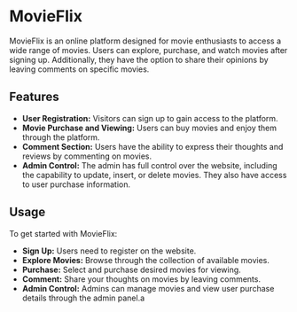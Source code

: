 
# MovieFlix

MovieFlix is an online platform designed for movie enthusiasts to access a wide range of movies. Users can explore, purchase, and watch movies after signing up. Additionally, they have the option to share their opinions by leaving comments on specific movies.


## Features
- **User Registration:** Visitors can sign up to gain access to the platform.
- **Movie Purchase and Viewing:** Users can buy movies and enjoy them through the platform.
- **Comment Section:** Users have the ability to express their thoughts and reviews by commenting on movies.
- **Admin Control:** The admin has full control over the website, including the capability to update, insert, or delete movies. They also have access to user purchase information.
## Usage
To get started with MovieFlix:

- **Sign Up:** Users need to register on the website.
- **Explore Movies:** Browse through the collection of available movies.
- **Purchase:** Select and purchase desired movies for viewing.
- **Comment:** Share your thoughts on movies by leaving comments.
- **Admin Control:** Admins can manage movies and view user purchase details through the admin panel.a
